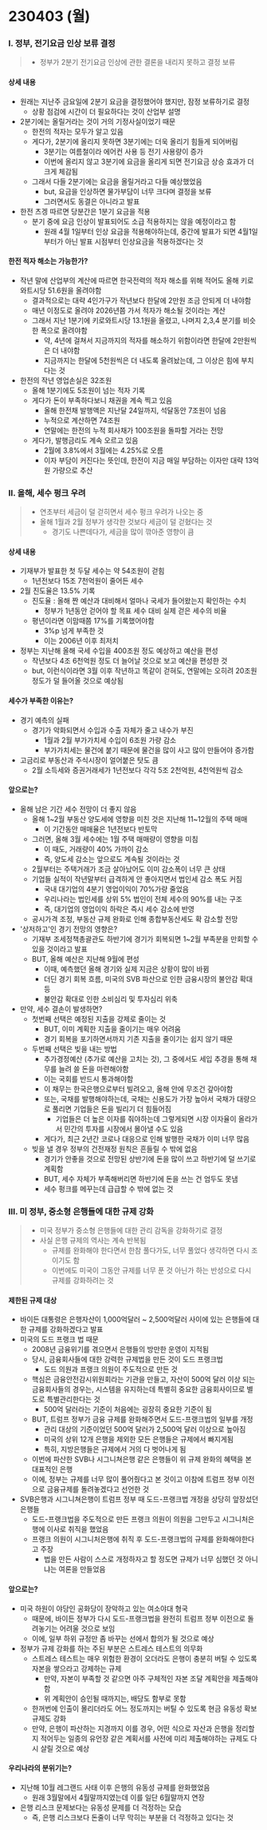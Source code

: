 # 230403 (월)



### Ⅰ. 정부, 전기요금 인상 보류 결정

> - 정부가 2분기 전기요금 인상에 관한 결론을 내리지 못하고 결정 보류



#### 상세 내용

- 원래는 지난주 금요일에 2분기 요금을 결정했어야 했지만, 잠정 보류하기로 결정
  - 상황 점검에 시간이 더 필요하다는 것이 산업부 설명
- 2분기에는 올릴거라는 것이 거의 기정사실이었기 때문
  - 한전의 적자는 모두가 알고 있음
  - 게다가, 2분기에 올리지 못하면 3분기에는 더욱 올리기 힘들게 되어버림
    - 3분기는 여름철이라 에어컨 사용 등 전기 사용량이 증가
    - 이번에 올리지 않고 3분기에 요금을 올리게 되면 전기요금 상승 효과가 더 크게 체감됨
  - 그래서 다들 2분기에는 요금을 올릴거라고 다들 예상했었음
    - but, 요금을 인상하면 물가부담이 너무 크다며 결정을 보류
    - 그러면서도 동결은 아니라고 발표
- 한전 츠겡 따르면 당분간은 1분기 요금을 적용
  - 분기 중에 요금 인상이 발표되어도 소급 적용하지는 않을 예정이라고 함
    - 원래 4월 1일부터 인상 요금을 적용해야하는데, 중간에 발표가 되면 4월1일부터가 아닌 발표 시점부터 인상요금을 적용하겠다는 것

#### 한전 적자 해소는 가능한가?

- 작년 말에 산업부의 계산에 따르면 한국전력의 적자 해소를 위해 적어도 올해 키로와트시당 51.6원을 올려야함
  - 결과적으로는 대략 4인가구가 작년보다 한달에 2만원 조금 안되게 더 내야함
  - 매년 이정도로 올려야 2026년쯤 가서 적자가 해소될 것이라는 계산
  - 그래서 지난 1분기에 키로와트시당 13.1원을 올렸고, 나머지 2,3,4 분기를 비슷한 폭으로 올려야함
    - 약, 4년에 걸쳐서 지금까지의 적자를 해소하기 위함이라면 한달에 2만원씩은 더 내야함
    - 지금까지는 한달에 5천원씩은 더 내도록 올려놨는데, 그 이상은 힘에 부치다는 것
- 한전의 작년 영업손실은 32조원
  - 올해 1분기에도 5조원이 넘는 적자 기록
  - 게다가 돈이 부족하다보니 채권을 계속 찍고 있음
    - 올해 한전채 발행액은 지난달 24일까지, 석달동안 7조원이 넘음
    - 누적으로 계산하면 74조원
    - 연말에는 한전의 누적 회사채가 100조원을 돌파할 거라는 전망
  - 게다가, 발행금리도 계속 오르고 있음
    - 2월에 3.8%에서 3월에는 4.25%로 오름
    - 이자 부담이 커진다는 뜻인데, 한전이 지금 매일 부담하는 이자만 대략 13억원 가량으로 추산



### Ⅱ. 올해, 세수 펑크 우려

> - 연초부터 세금이 덜 걷히면서 세수 펑크 우려가 나오는 중
> - 올해 1월과 2월 정부가 생각한 것보다 세금이 덜 걷혔다는 것
>   - 경기도 나쁜데다가, 세금을 많이 깎아준 영향이 큼



#### 상세 내용

- 기재부가 발표한 첫 두달 세수는 약 54조원이 걷힘
  - 1년전보다 15조 7천억원이 줄어든 세수
- 2월 진도율은 13.5% 기록
  - 진도율 : 올해 짠 예산과 대비해서 얼마나 국세가 들어왔는지 확인하는 수치
    - 정부가 1년동안 걷어야 할 목표 세수 대비 실제 걷은 세수의 비율
  - 평년이라면 이맘때쯤 17%를 기록했어야함
    - 3%p 넘게 부족한 것
    - 이는 2006년 이후 최저치
- 정부는 지난해 올해 국세 수입을 400조원 정도 예상하고 예산을 편성
  - 작년보다 4조 6천억원 정도 더 늘어날 것으로 보고 예산을 편성한 것
  - but, 이런식이라면 3월 이후 작년하고 똑같이 걷혀도, 연말에는 오히려 20조원 정도가 덜 들어올 것으로 예상됨



#### 세수가 부족한 이유는?

- 경기 예측의 실패
  - 경기가 악화되면서 수입과 수출 자체가 줄고 내수가 부진
    - 1월과 2월 부가가치세 수입이 6조원 가량 감소
    - 부가가치세는 물건에 붙기 때문에 물건을 많이 사고 많이 만들어야 증가함
- 고금리로 부동산과 주식시장이 얼어붙은 탓도 큼
  - 2월 소득세와 증권거래세가 1년전보다 각각 5조 2천억원, 4천억원씩 감소



#### 앞으로는?

- 올해 남은 기간 세수 전망이 더 좋지 않음
  - 올해 1~2월 부동산 양도세에 영향을 미친 것은 지난해 11~12월의 주택 매매
    - 이 기간동안 매매율은 1년전보다 반토막
  - 그러면, 올해 3월 세수에는 1월 주택 매매량이 영향을 미침
    - 이 때도, 거래량이 40% 가까이 감소
    - 즉, 양도세 감소는 앞으로도 계속될 것이라는 것
  - 2월부터는 주택거래가 조금 살아났어도 이미 감소폭이 너무 큰 상태
  - 기업들 실적이 작년말부터 급격하게 안 좋아지면서 법인세 감소 폭도 커짐
    - 국내 대기업의 4분기 영업이익이 70%가량 줄었음
    - 우리나라는 법인세를 상위 5% 법인이 전체 세수의 90%를 내는 구조
    - 즉, 대기업의 영업이익 하락은 즉시 세수 감소에 반영
  - 공시가격 조정, 부동산 규제 완화로 인해 종합부동산세도 확 감소할 전망
- '상저하고'인 경기 전망의 영향은?
  - 기재부 조세정책총괄관도 하반기에 경기가 회복되면 1~2월 부족분을 만회할 수 있을 것이라고 발표
  - BUT, 올해 예산은 지난해 9월에 편성
    - 이때, 예측했던 올해 경기와 실제 지금은 상황이 많이 바뀜
    - 더딘 경기 회복 흐름, 미국의 SVB 파산으로 인한 금융시장의 불안감 확대 등
    - 불안감 확대로 인한 소비심리 및 투자심리 위축
- 만약, 세수 결손이 발생하면?
  - 첫번째 선택은 예정된 지출을 강제로 줄이는 것
    - BUT, 이미 계획한 지출을 줄이기는 매우 어려움
    - 경기 회복을 포기하면서까지 기존 지출을 줄이기는 쉽지 않기 때문
  - 두번째 선택은 빚을 내는 방법
    - 추가경정예산 (추가로 예산을 고치는 것), 그 중에서도 세입 추경을 통해 채무를 늘려 쓸 돈을 마련해야함
    - 이는 국회를 반드시 통과해야함
    - 이 채무는 한국은행으로부터 빌려오고, 올해 안에 무조건 갚아야함
    - 또는, 국채를 발행해야하는데, 국채는 신용도가 가장 높아서 국채가 대량으로 풀리면 기업들은 돈을 빌리기 더 힘들어짐
      - 기업들은 더 높은 이자를 줘야하는데 그렇게되면 시장 이자율이 올라가서 민간의 투자를 시장에서 몰아낼 수도 있음
    - 게다가, 최근 2년간 코로나 대응으로 인해 발행한 국채가 이미 너무 많음
  - 빚을 낼 경우 정부의 건전재정 원칙은 흔들릴 수 밖에 없음
    - 경기가 안좋을 것으로 전망된 상반기에 돈을 많이 쓰고 하반기에 덜 쓰기로 계획함
    - BUT, 세수 자체가 부족해버리면 하반기에 돈을 쓰는 건 엄두도 못냄
    - 세수 펑크를 메꾸는데 급급할 수 밖에 없는 것





### Ⅲ. 미 정부, 중소형 은행들에 대한 규제 강화

> - 미국 정부가 중소형 은행들에 대한 관리 감독을 강화하기로 결정
> - 사실 은행 규제의 역사는 계속 반복됨
>   - 규제를 완화해야 한다면서 한참 풀다가도, 너무 풀었다 생각하면 다시 조이기도 함
>   - 이번에도 미국이 그동안 규제를 너무 푼 것 아닌가 하는 반성으로 다시 규제를 강화하려는 것



#### 제한된 규제 대상

- 바이든 대통령은 은행자산이 1,000억달러 ~ 2,500억달러 사이에 있는 은행들에 대한 규제를 강화하겠다고 발표
- 미국의 도드 프랭크 법 때문
  - 2008년 금융위기를 겪으면서 은행들의 방만한 운영이 지적됨
  - 당시, 금융회사들에 대한 강력한 규제법을 만든 것이 도드 프랭크법
    - 도드 의원과 프랭크 의원이 주도적으로 만든 것
  - 핵심은 금융안전감시위원회라는 기관을 만들고, 자산이 500억 달러 이상 되는 금융회사들의 경우는, 시스템을 유지하는데 특별히 중요한 금융회사이므로 별도로 특별관리한다는 것
    - 500억 달러라는 기준이 처음에는 굉장히 중요한 기준이 됨
  - BUT, 트럼프 정부가 금융 규제를 완화해주면서 도드-프랭크법의 일부를 개정
    - 관리 대상의 기준이었던 500억 달러가 2,500억 달러 이상으로 높아짐
    - 미국의 상위 12개 은행을 제외한 모든 은행들은 규제에서 빠지게됨
    - 특히, 지방은행들은 규제에서 거의 다 벗어나게 됨
  - 이번에 파산한 SVB나 시그니쳐은행 같은 은행들이 위 규제 완화의 혜택을 본 대표적인 은행
  - 이에, 정부는 규제를 너무 많이 풀어줬다고 본 것이고 이참에 트럼프 정부 이전으로 금융규제를 돌려놓겠다고 선언한 것
- SVB은행과 시그니쳐은행이 트럼프 정부 때 도드-프랭크법 개정을 상당히 앞장섰던 은행들
  - 도드-프랭크법을 주도적으로 만든 프랭크 의원이 의원을 그만두고 시그니처은행에 이사로 취직을 했었음
  - 프랭크 의원이 시그니처은행에 취직 후 도드-프랭크법의 규제를 완화해야한다고 주장
    - 법을 만든 사람이 스스로 개정하자고 할 정도면 규제가 너무 심했던 것 아니냐는 여론을 만들었음



#### 앞으로는?

- 미국 하원이 야당인 공화당이 장악하고 있는 여소야대 형국
  - 때문에, 바이든 정부가 다시 도드-프랭크법을 완전히 트럼프 정부 이전으로 돌려놓기는 어려울 것으로 보임
  - 이에, 일부 하위 규정만 좀 바꾸는 선에서 합의가 될 것으로 예상
- 정부가 규제 강화를 하는 주된 부분은 스트레스 테스트의 의무화
  - 스트레스 테스트는 매우 위험한 환경이 오더라도 은행이 충분히 버틸 수 있도록 자본을 쌓으라고 강제하는 규제
    - 만약, 자본이 부족할 것 같으면 아주 구체적인 자본 조달 계획안을 제출해야함
    - 위 계획안이 승인될 때까지는, 배당도 함부로 못함
  - 한꺼번에 인출이 몰리더라도 어느 정도까지는 버틸 수 있도록 현금 유동성 확보 규제도 강화
  - 만약, 은행이 파산하는 지경까지 이를 경우, 어떤 식으로 자산과 은행을 정리할지 적어두는 일종의 유언장 같은 계획서를 사전에 미리 제출해야하는 규제도 다시 살릴 것으로 예상



#### 우리나라의 분위기는?

- 지난해 10월 레그랜드 사태 이후 은행의 유동성 규제를 완화했었음
  - 원래 3월말에서 4월말까지였는데 이를 일단 6월말까지 연장
- 은행 리스크 문제보다는 유동성 문제를 더 걱정하는 모습
  - 즉, 은행 리스크보다 돈줄이 너무 막히는 부분을 더 걱정하고 있다는 것
